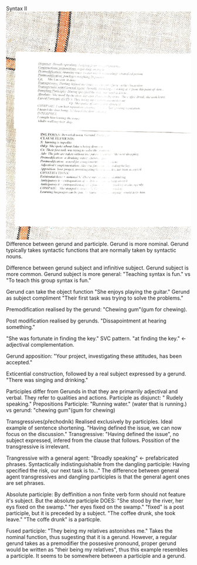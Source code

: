 Syntax II
![Gerunds and Participles](Gerund-Participle.JPG)
Difference between gerund and participle.  Gerund is more nominal.  Gerund typically takes syntactic functions that are normally taken by syntactic nouns.

Difference between gerund subject and infinitive subject.  Gerund subject is more common.  Gerund subject is more general: "Teaching syntax is fun." vs "To teach this group syntax is fun."

Gerund can take the object function "She enjoys playing the guitar." Gerund as subject compliment  "Their first task was trying to solve the problems."

Premodification realised by the gerund: "Chewing gum"(gum for chewing).

Post modification realised by gerunds.  "Dissapointment at hearing something."

"She was fortunate in finding the key." SVC pattern.  "at finding the key." <- adjectival complementation.

Gerund apposition: "Your project,  investigating these attitudes, has been accepted."

Exticential construction, followed by a real subject expressed by a gerund. "There was singing and drinking."

Participles differ from Gerunds in that they are primarrily adjectival and verbal.  They refer to qualities and actions.
Participle as disjunct: " Rudely speaking."
Prepositions
Participle: "Running water." (water that is running.) vs gerund: "chewing gum"(gum for chewing) 

Transgressives(přechodník)
Realised exclusively by participles. Ideal example of sentence shortening.  "Having defined the issue, we can now focus on the discussion." Transgressive: "Having defined the issue", no subject expressed, infered from the clause that follows.  Possition of the transgressive is irrelevant.

Trangressive with a general agent: "Broadly speaking" <- prefabricated phrases.
Syntactically indistinguishable from the dangling participle: Having specified the risk, our next task is to..."  The difference between general agent transgressives and dangling participles is that the general agent ones are set phrases.

Absolute participle: By deffinition a non finite verb form should not feature it's subject.  But the absolute participle DOES: "She stood by the river, her eys fixed on the swamp."  "her eyes fixed on the swamp." "fixed" is a post participle, but it is preceded by a subject.   "The coffee drunk, she took leave." "The coffe drunk" is a particple. 

Fused participle: "They being my relatives astonishes me." Takes the nominal function, thus sugesting that it is a gerund.  However, a regular gerund takes as a premodifier the possesive pronound, proper gerund would be written as "their being my relatives", thus this example resembles a participle.  It seems to be somewhere between a participle and a gerund.


